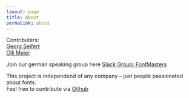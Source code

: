 ```yaml
---
layout: page
title: About
permalink: about
---
```


Contributers:<br>
[Georg Seifert](https://github.com/schriftgestalt)<br>
[Olli Meier](https://github.com/ollimeier)<br>

Join our german speaking group here [Slack Group: FontMasters](https://join.slack.com/t/font-masters/shared_invite/zt-30yy5r402-obyq3T9oNtp6NXO3Y99L7w)

This project is independend of any company – just people passionated about fonts.<br>
Feel free to contribute via [Github](github.com/schriftgestalt/FontTechKnowledge)

